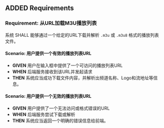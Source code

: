 ## ADDED Requirements

### Requirement: 从URL加载M3U播放列表
系统 SHALL 能够通过一个给定的URL下载并解析 `.m3u` 或 `.m3u8` 格式的播放列表文件。

#### Scenario: 用户提供一个有效的播放列表URL
- **GIVEN** 用户在输入框中提供了一个可访问的播放列表URL
- **WHEN** 后端服务接收到该URL并发起请求
- **THEN** 系统应当成功下载文件内容，并解析出频道名称、Logo和流地址等信息。

#### Scenario: 用户提供一个无效的播放列表URL
- **GIVEN** 用户提供了一个无法访问或格式错误的URL
- **WHEN** 后端服务尝试下载或解析
- **THEN** 系统应当返回一个明确的错误信息给前端。
